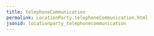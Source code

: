 ```yaml
---
title: telephoneCommunication
permalink: LocationParty.telephoneCommunication.html
jsonid: locationparty_telephonecommunication
---
```

